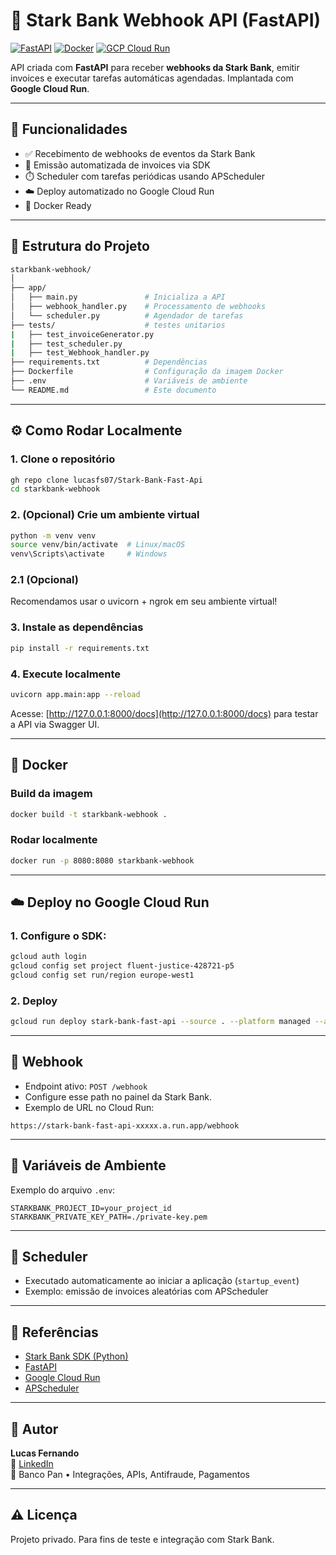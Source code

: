 # 🚀 Stark Bank Webhook API (FastAPI)

[![FastAPI](https://img.shields.io/badge/FastAPI-async%20framework-green?logo=fastapi)](https://fastapi.tiangolo.com/)
[![Docker](https://img.shields.io/badge/Docker-ready-blue?logo=docker)](https://www.docker.com/)
[![GCP Cloud Run](https://img.shields.io/badge/Google%20Cloud-Run-blue?logo=googlecloud)](https://cloud.google.com/run)

API criada com **FastAPI** para receber **webhooks da Stark Bank**, emitir invoices e executar tarefas automáticas agendadas. Implantada com **Google Cloud Run**.

---

## 🧩 Funcionalidades

- ✅ Recebimento de webhooks de eventos da Stark Bank
- 🧾 Emissão automatizada de invoices via SDK
- ⏱️ Scheduler com tarefas periódicas usando APScheduler
- ☁️ Deploy automatizado no Google Cloud Run
- 🐳 Docker Ready

---

## 📁 Estrutura do Projeto

```bash
starkbank-webhook/
│
├── app/
│   ├── main.py               # Inicializa a API
│   ├── webhook_handler.py    # Processamento de webhooks
│   └── scheduler.py          # Agendador de tarefas
├── tests/                    # testes unitarios
|   ├── test_invoiceGenerator.py  
|   ├── test_scheduler.py
|   ├── test_Webhook_handler.py
├── requirements.txt          # Dependências
├── Dockerfile                # Configuração da imagem Docker
├── .env                      # Variáveis de ambiente
└── README.md                 # Este documento
```

---

## ⚙️ Como Rodar Localmente

### 1. Clone o repositório

```bash
gh repo clone lucasfs07/Stark-Bank-Fast-Api
cd starkbank-webhook
```

### 2. (Opcional) Crie um ambiente virtual

```bash
python -m venv venv
source venv/bin/activate  # Linux/macOS
venv\Scripts\activate     # Windows
```
### 2.1 (Opcional)

Recomendamos usar o uvicorn + ngrok em seu ambiente virtual!

### 3. Instale as dependências

```bash
pip install -r requirements.txt
```

### 4. Execute localmente

```bash
uvicorn app.main:app --reload
```

Acesse: [http://127.0.0.1:8000/docs](http://127.0.0.1:8000/docs) para testar a API via Swagger UI.

---

## 🐳 Docker

### Build da imagem

```bash
docker build -t starkbank-webhook .
```

### Rodar localmente

```bash
docker run -p 8080:8080 starkbank-webhook
```

---

## ☁️ Deploy no Google Cloud Run

### 1. Configure o SDK:

```bash
gcloud auth login
gcloud config set project fluent-justice-428721-p5
gcloud config set run/region europe-west1
```

### 2. Deploy

```bash
gcloud run deploy stark-bank-fast-api --source . --platform managed --allow-unauthenticated
```

---

## 📩 Webhook

- Endpoint ativo: `POST /webhook`
- Configure esse path no painel da Stark Bank.
- Exemplo de URL no Cloud Run:

```
https://stark-bank-fast-api-xxxxx.a.run.app/webhook
```

---

## 🔐 Variáveis de Ambiente

Exemplo do arquivo `.env`:

```
STARKBANK_PROJECT_ID=your_project_id
STARKBANK_PRIVATE_KEY_PATH=./private-key.pem
```

---

## 📆 Scheduler

- Executado automaticamente ao iniciar a aplicação (`startup_event`)
- Exemplo: emissão de invoices aleatórias com APScheduler

---

## 📘 Referências

- [Stark Bank SDK (Python)](https://github.com/starkbank/sdk-python)
- [FastAPI](https://fastapi.tiangolo.com/)
- [Google Cloud Run](https://cloud.google.com/run)
- [APScheduler](https://apscheduler.readthedocs.io/)

---

## 👤 Autor

**Lucas Fernando**  
🔗 [LinkedIn](https://www.linkedin.com/in/lucas-santos-bi/)  
💼 Banco Pan • Integrações, APIs, Antifraude, Pagamentos

---

## ⚠️ Licença

Projeto privado. Para fins de teste e integração com Stark Bank.
